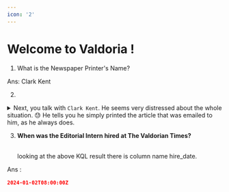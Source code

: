 ```yaml
---
icon: '2'
---
```


# Welcome to Valdoria !

1. What is the Newspaper Printer's Name?

&#x20;      Ans: Clark Kent&#x20;

2.

<details>

<summary>Next, you talk with <code>Clark Kent</code>. He seems very distressed about the whole situation. 😓 He tells you he simply printed the article that was emailed to him, as he always does.</summary>

now let's write KQL where role == "Editorial Intern"

```aql
// Some code

Employees 
| where role == "Editorial Intern" 
```

result will be&#x20;

![](../.gitbook/assets/image.png)

Ans : &#x20;

```json
Ronnie McLovin
```

</details>

3.  **When was the Editorial Intern hired at The Valdorian Times?**

    \
    looking at the above KQL result there is column name hire\_date.&#x20;

Ans : &#x20;

```json
2024-01-02T08:00:00Z
```

